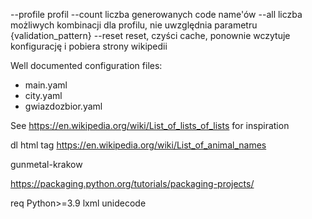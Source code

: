 --profile profil
--count liczba generowanych code name'ów
--all liczba możliwych kombinacji dla profilu, nie uwzględnia parametru {validation_pattern}
--reset reset, czyści cache, ponownie wczytuje konfigurację i pobiera strony wikipedii

Well documented configuration files:
- main.yaml
- city.yaml
- gwiazdozbior.yaml

See 
https://en.wikipedia.org/wiki/List_of_lists_of_lists
for inspiration

dl html tag
https://en.wikipedia.org/wiki/List_of_animal_names


gunmetal-krakow

https://packaging.python.org/tutorials/packaging-projects/

req
Python>=3.9
lxml
unidecode
